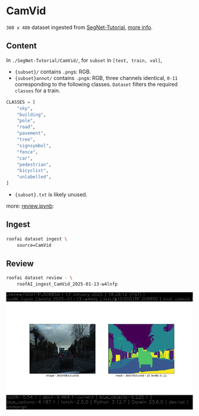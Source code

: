 # CamVid

`360 x 480` dataset ingested from [SegNet-Tutorial](https://github.com/alexgkendall/SegNet-Tutorial), [more info](http://mi.eng.cam.ac.uk/research/projects/VideoRec/CamVid/).


## Content

In `./SegNet-Tutorial/CamVid/`, for `subset` in `[test, train, val]`,

- `{subset}/` contains `.png`s: RGB.
- `{subset}annot/` contains `.png`s: RGB, three channels identical, `0-11` corresponding to the following classes. `Dataset` filters the required `classes` for a train.

```python
CLASSES = [
    "sky",
    "building",
    "pole",
    "road",
    "pavement",
    "tree",
    "signsymbol",
    "fence",
    "car",
    "pedestrian",
    "bicyclist",
    "unlabelled",
]
```

- `{subset}.txt` is likely unused.

more: [review.ipynb](../../../notebooks/dataset/review.ipynb): 

## Ingest

```bash
roofai dataset ingest \
    source=CamVid
```

## Review

```bash
roofai dataset review - \
    roofAI_ingest_CamVid_2025-01-13-w4lnfp
```

![image](https://github.com/kamangir/assets/blob/main/roofAI/0001TP_008850.png?raw=true)
